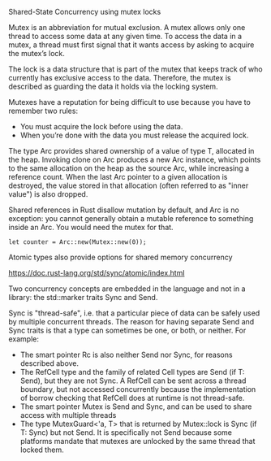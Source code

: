 Shared-State Concurrency using mutex locks

Mutex is an abbreviation for mutual exclusion. A mutex allows only one thread to access some data at any given time. To access the data in a mutex, a thread must first signal that it wants access by asking to acquire the mutex’s lock. 

The lock is a data structure that is part of the mutex that keeps track of who currently has exclusive access to the data. Therefore, the mutex is described as guarding the data it holds via the locking system.

Mutexes have a reputation for being difficult to use because you have to remember two rules:

 - You must acquire the lock before using the data.
 - When you’re done with the data you must release the acquired lock.

The type Arc<T> provides shared ownership of a value of type T, allocated in the heap. Invoking clone on Arc produces a new Arc instance, which points to the same allocation on the heap as the source Arc, while increasing a reference count. When the last Arc pointer to a given allocation is destroyed, the value stored in that allocation (often referred to as "inner value") is also dropped.

Shared references in Rust disallow mutation by default, and Arc is no exception: you cannot generally obtain a mutable reference to something inside an Arc. You would need the mutex for that.

```
let counter = Arc::new(Mutex::new(0));
```
Atomic types also provide options for shared memory concurrency 

https://doc.rust-lang.org/std/sync/atomic/index.html 

Two concurrency concepts are embedded in the language and not in a library: the std::marker traits Sync and Send.

Sync is "thread-safe", i.e. that a particular piece of data can be safely used by multiple concurrent threads. The reason for having separate Send and Sync traits is that a type can sometimes be one, or both, or neither. For example:

 - The smart pointer Rc<T> is also neither Send nor Sync, for reasons described above.
 - The RefCell<T> type and the family of related Cell<T> types are Send (if T: Send), but they are not Sync. A RefCell can be sent across a thread boundary, but not accessed concurrently because the implementation of borrow checking that RefCell<T> does at runtime is not thread-safe.
 - The smart pointer Mutex<T> is Send and Sync, and can be used to share access with multiple threads 
 - The type MutexGuard<'a, T> that is returned by Mutex::lock is Sync (if T: Sync) but not Send. It is specifically not Send because some platforms mandate that mutexes are unlocked by the same thread that locked them.
